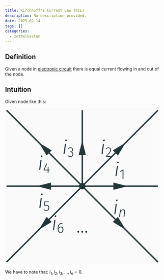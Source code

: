 ```yaml
---
title: Kirchhoff's Current Law (KCL)
description: No description provided.
date: 2025-02-14
tags: []
categories:
  - zettelkasten
---
```


## Definition

Given a node in [electronic circuit](electronic%20circuit) there is equal current flowing in and out of the node. 

## Intuition

Given node like this:

![200](attachments/Pasted%20image%2020221026210358.png)

We have to note that: $i_1, i_2, i_3,...,i_n=0$.
